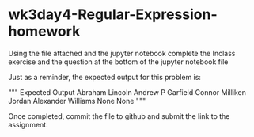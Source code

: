 # wk3day4-Regular-Expression-homework
Using the file attached and the jupyter notebook complete the Inclass exercise and the question at the bottom of the jupyter notebook file

Just as a reminder, the expected output for this problem is:

"""
Expected Output
Abraham Lincoln
Andrew P Garfield
Connor Milliken
Jordan Alexander Williams
None
None
"""

Once completed, commit the file to github and submit the link to the assignment.

